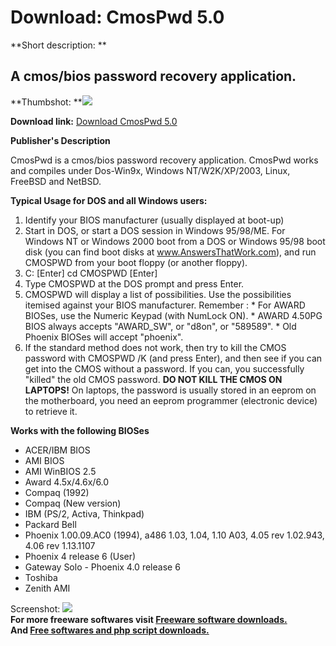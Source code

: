 # Download: CmosPwd 5.0

**Short description: **

## A cmos/bios password recovery application.

  
**Thumbshot: **![](http://www.freewarefiles.com/screenshot/nopic.gif)   
  
**Download link:** [Download CmosPwd 5.0](http://freesoftwares.boysofts.com/CmosPwd_program_17975.html)  
  

**Publisher's Description**  
  

CmosPwd is a cmos/bios password recovery application. CmosPwd works and
compiles under Dos-Win9x, Windows NT/W2K/XP/2003, Linux, FreeBSD and NetBSD.

**Typical Usage for DOS and all Windows users:**

  1. Identify your BIOS manufacturer (usually displayed at boot-up) 
  2. Start in DOS, or start a DOS session in Windows 95/98/ME. For Windows NT or Windows 2000 boot from a DOS or Windows 95/98 boot disk (you can find boot disks at www.AnswersThatWork.com), and run CMOSPWD from your boot floppy (or another floppy). 
  3. C: [Enter] cd CMOSPWD [Enter] 
  4. Type CMOSPWD at the DOS prompt and press Enter. 
  5. CMOSPWD will display a list of possibilities. Use the possibilities itemised against your BIOS manufacturer. Remember : 
    * For AWARD BIOSes, use the Numeric Keypad (with NumLock ON). 
    * AWARD 4.50PG BIOS always accepts "AWARD_SW", or "d8on", or "589589". 
    * Old Phoenix BIOSes will accept "phoenix". 
  6. If the standard method does not work, then try to kill the CMOS password with CMOSPWD /K (and press Enter), and then see if you can get into the CMOS without a password. If you can, you successfully "killed" the old CMOS password. **DO NOT KILL THE CMOS ON LAPTOPS!**
On laptops, the password is usually stored in an eeprom on the motherboard,
you need an eeprom programmer (electronic device) to retrieve it.

**Works with the following BIOSes**

  * ACER/IBM BIOS 
  * AMI BIOS 
  * AMI WinBIOS 2.5 
  * Award 4.5x/4.6x/6.0 
  * Compaq (1992) 
  * Compaq (New version) 
  * IBM (PS/2, Activa, Thinkpad) 
  * Packard Bell 
  * Phoenix 1.00.09.AC0 (1994), a486 1.03, 1.04, 1.10 A03, 4.05 rev 1.02.943, 4.06 rev 1.13.1107 
  * Phoenix 4 release 6 (User) 
  * Gateway Solo - Phoenix 4.0 release 6 
  * Toshiba 
  * Zenith AMI 

  
  
Screenshot: ![](http://www.freewarefiles.com/screenshot/nopic.gif)  
**For more freeware softwares visit [Freeware software downloads.](http://freesoftwares.boysofts.com/)**   
**And [Free softwares and php script downloads.](http://www.boysofts.com/)**

